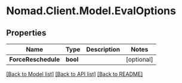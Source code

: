# Nomad.Client.Model.EvalOptions

## Properties

Name | Type | Description | Notes
------------ | ------------- | ------------- | -------------
**ForceReschedule** | **bool** |  | [optional] 

[[Back to Model list]](../README.md#documentation-for-models) [[Back to API list]](../README.md#documentation-for-api-endpoints) [[Back to README]](../README.md)

